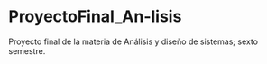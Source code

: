 # ProyectoFinal_An-lisis
Proyecto final de la materia de Análisis y diseño de sistemas; sexto semestre.
